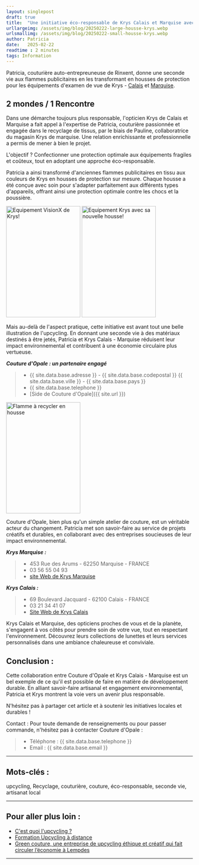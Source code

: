 ```yaml
---
layout: singlepost
draft: true
title:  "Une initiative éco-responsable de Krys Calais et Marquise avec Couture d'Opale"
urllargeimg: /assets/img/blog/20250222-large-housse-krys.webp
urlsmallimg: /assets/img/blog/20250222-small-housse-krys.webp
author: Patricia
date:   2025-02-22
readtime : 2 minutes
tags: Information
---
```

Patricia, couturière auto-entrepreuneuse de Rinxent, donne une seconde vie aux flammes publicitaires en les transformant en housses de protection pour les équipements d'examen de vue de Krys - [Calais](https://www.krys.com/opticien/france/pas-de-calais/opticien-calais/calais-centre) et [Marquise](https://www.krys.com/opticien/france/pas-de-calais/opticien-marquise).

## 2 mondes / 1 Rencontre 
Dans une démarche toujours plus responsable, l'opticien Krys de Calais et Marquise a fait appel à l'expertise de Patricia, couturière passionnée et engagée dans le recyclage de tissus, par le biais de Pauline, collaboratrice du magasin Krys de marquise. Une relation enrichissante et professionnelle a permis de mener à bien le projet. 

L'objectif ? Confectionner une protection optimale aux équipements fragiles et coûteux, tout en adoptant une approche éco-responsable.

Patricia a ainsi transformé d'anciennes flammes publicitaires en tissu aux couleurs de Krys en housses de protection sur mesure. Chaque housse a été conçue avec soin pour s'adapter parfaitement aux différents types d'appareils, offrant ainsi une protection optimale contre les chocs et la poussière.  

<img src="{{ site.url }}/assets/img/blog/20250222_appareil1_2.jpg" alt="Equipement VisionX de Krys!" style="width:200px;height:300px;">  <img src="{{ site.url }}/assets/img/blog/20250222_housse1_2.jpg" alt="Equipement Krys avec sa nouvelle housse!" style="width:200px;height:300px;">

Mais au-delà de l'aspect pratique, cette initiative est avant tout une belle illustration de l'upcycling. En donnant une seconde vie à des matériaux destinés à être jetés, Patricia et Krys Calais - Marquise réduisent leur impact environnemental et contribuent à une économie circulaire plus vertueuse.

***Couture d'Opale : un partenaire engagé***
> - {{ site.data.base.adresse }} - {{ site.data.base.codepostal }} {{ site.data.base.ville }} - {{ site.data.base.pays }}
> - {{ site.data.base.telephone }} 
> - [Side de Couture d'Opale]({{ site.url }}) 

 <img src="{{ site.url }}/assets/img/blog/flamme_Krys.jpg" alt="Flamme à recycler en housse" style="width:200px;height:300px;">


Couture d'Opale, bien plus qu'un simple atelier de couture, est un véritable acteur du changement. Patricia met son savoir-faire au service de projets créatifs et durables, en collaborant avec des entreprises soucieuses de leur impact environnemental.

***Krys Marquise :***  
> - 453 Rue des Arums - 62250 Marquise - FRANCE 
> - 03 56 55 04 93
> - [site Web de Krys Marquise](https://www.krys.com/opticien/france/pas-de-calais/opticien-marquise)

***Krys Calais :*** 
> - 69 Boulevard Jacquard - 62100 Calais - FRANCE
> - 03 21 34 41 07
> - [Site Web de Krys Calais](https://www.krys.com/opticien/france/pas-de-calais/opticien-calais/calais-centre)


Krys Calais et Marquise, des opticiens proches de vous et de la planète,  s'engagent à vos côtés pour prendre soin de votre vue, tout en respectant l'environnement. Découvrez leurs collections de lunettes et leurs services personnalisés dans une ambiance chaleureuse et conviviale.

## Conclusion :

Cette collaboration entre Couture d'Opale et Krys Calais - Marquise est un bel exemple de ce qu'il est possible de faire en matière de développement durable. En alliant savoir-faire artisanal et engagement environnemental, Patricia et Krys montrent la voie vers un avenir plus responsable.

N'hésitez pas à partager cet article et à soutenir les initiatives locales et durables !

Contact :
Pour toute demande de renseignements ou pour passer commande, n'hésitez pas à contacter Couture d'Opale : 
> - Téléphone : {{ site.data.base.telephone }}  
> - Email : {{ site.data.base.email }}

---

## Mots-clés : 
upcycling, Recyclage, couturière, couture, éco-responsable, seconde vie, artisanat local

---

## Pour aller plus loin :
* <a href="https://www.marques-de-france.fr/definition/upcycling/" target= "_blank">C'est quoi l'upcycling ?</a>
* <a href="https://www.tissonslasolidarite.fr/formations/formation-upcycling/" target="_blank">Formation Upcycling
à distance </a>
* <a href="https://www.lamontagne.fr/lempdes-63370/actualites/green-couture-est-une-entreprise-de-upcycling-ethique-et-creatif-qui-fait-circuler-leconomie-a-lempdes_14351598/" target="_blank">Green couture, une entreprise de upcycling éthique et créatif qui fait circuler l’économie à Lempdes </a>

----